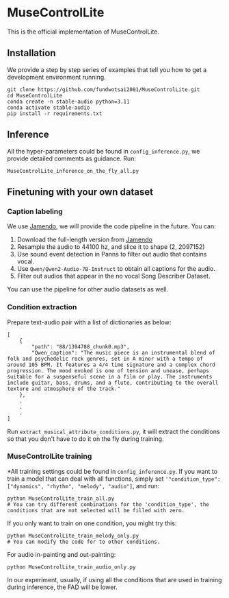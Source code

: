 # MuseControlLite

This is the official implementation of MuseControlLite.

## Installation
We provide a step by step series of examples that tell you how to get a development environment running.
```
git clone https://github.com/fundwotsai2001/MuseControlLite.git
cd MuseControlLite
conda create -n stable-audio python=3.11
conda activate stable-audio
pip install -r requirements.txt
```

## Inference
All the hyper-parameters could be found in `config_inference.py`, we provide detailed comments as guidance. Run:
```
MuseControlLite_inference_on_the_fly_all.py
```
## Finetuning with your own dataset
### Caption labeling
We use [Jamendo](https://github.com/MTG/mtg-jamendo-dataset), we will provide the code pipeline in the future. You can:
1. Download the full-length version from [Jamendo](https://github.com/MTG/mtg-jamendo-dataset)
2. Resample the audio to 44100 hz, and slice it to shape (2, 2097152)
3. Use sound event detection in Panns to filter out audio that contains vocal.
4. Use `Qwen/Qwen2-Audio-7B-Instruct` to obtain all captions for the audio.
5. Filter out audios that appear in the no vocal Song Describer Dataset.

You can use the pipeline for other audio datasets as well.
### Condition extraction
Prepare text-audio pair with a list of dictionaries as below:
```
[
    {
        "path": "88/1394788_chunk0.mp3",
        "Qwen_caption": "The music piece is an instrumental blend of folk and psychedelic rock genres, set in A minor with a tempo of around 105 BPM. It features a 4/4 time signature and a complex chord progression. The mood evoked is one of tension and unease, perhaps suitable for a suspenseful scene in a film or play. The instruments include guitar, bass, drums, and a flute, contributing to the overall texture and atmosphere of the track."
    },
    .
    .
    .
]
```
Run `extract_musical_attribute_conditions.py`, it will extract the conditions so that you don't have to do it on the fly during training.
### MuseControlLite training
*All training settings could be found in `config_inference.py`. 
If you want to train a model that can deal with all functions, simply set `'"condition_type": ["dynamics", "rhythm", "melody", "audio"]`, and run:
```
python MuseControlLite_train_all.py
# You can try different combinations for the 'condition_type', the conditions that are not selected will be filled with zero. 
```

If you only want to train on one condition, you might try this:
```
python MuseControlLite_train_melody_only.py
# You can modify the code for to other conditions.
```
For audio in-painting and out-painting:
```
python MuseControlLite_train_audio_only.py
```
In our experiment, usually, if using all the conditions that are used in training during inference, the FAD will be lower. 
